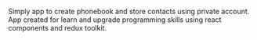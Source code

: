 Simply app to create phonebook and store contacts using private account. App created for learn and upgrade programming skills using react components and redux toolkit.
